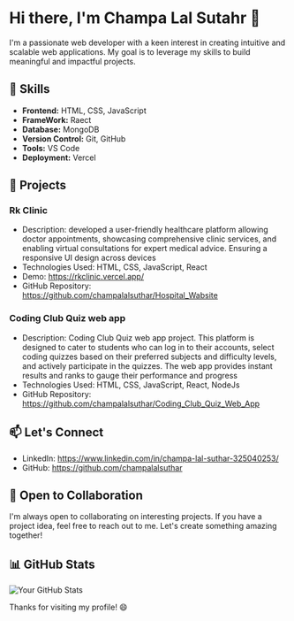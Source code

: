 # Hi there, I'm Champa Lal Sutahr 👋

I'm a passionate web developer with a keen interest in creating intuitive and scalable web applications. My goal is to leverage my skills to build meaningful and impactful projects.

## 🚀 Skills

- **Frontend:**  HTML, CSS, JavaScript
- **FrameWork:**  Raect 
- **Database:** MongoDB
- **Version Control:** Git, GitHub
- **Tools:** VS Code
- **Deployment:** Vercel


## 🌱 Projects

### Rk Clinic

- Description: developed a user-friendly healthcare platform allowing doctor appointments, showcasing comprehensive clinic services, and enabling virtual consultations for expert medical advice. Ensuring a responsive UI design across devices
- Technologies Used: HTML, CSS, JavaScript, React
- Demo:  https://rkclinic.vercel.app/
- GitHub Repository: https://github.com/champalalsuthar/Hospital_Wabsite

### Coding Club Quiz web app

- Description: Coding Club Quiz web app project. This platform is designed to cater to students who can log in to their accounts, select coding quizzes based on their preferred subjects and difficulty levels, and actively participate in the quizzes. The web app provides instant results and ranks to gauge their performance and progress
- Technologies Used: HTML, CSS, JavaScript, React, NodeJs 
- GitHub Repository: https://github.com/champalalsuthar/Coding_Club_Quiz_Web_App

## 📫 Let's Connect

- LinkedIn: https://www.linkedin.com/in/champa-lal-suthar-325040253/
- GitHub: https://github.com/champalalsuthar

## 🤝 Open to Collaboration

I'm always open to collaborating on interesting projects. If you have a project idea, feel free to reach out to me. Let's create something amazing together!

## 📊 GitHub Stats

![Your GitHub Stats](https://github-readme-stats.vercel.app/api?username=yourusername&show_icons=true&count_private=true) 

Thanks for visiting my profile! 😄
